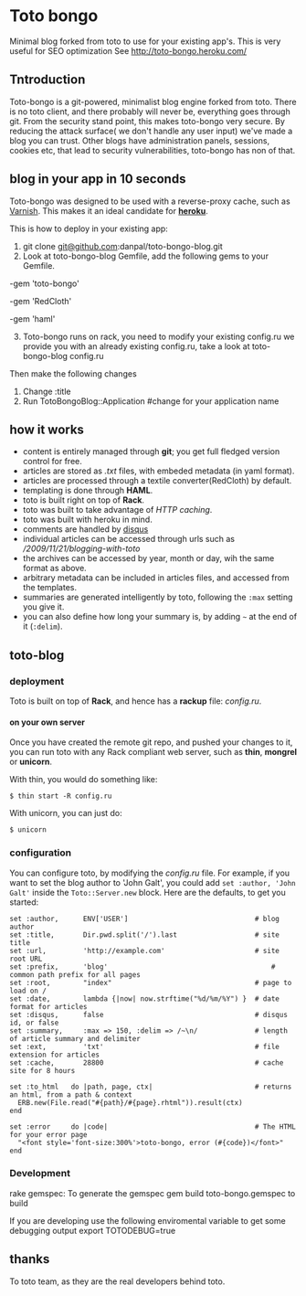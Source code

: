 Toto bongo
====


Minimal blog forked from toto to use for your existing app's. 
This is very useful for SEO optimization
See http://toto-bongo.heroku.com/

Tntroduction
------------

Toto-bongo is a git-powered, minimalist blog engine forked from toto. 
There is no toto client, and there probably will never be, everything goes through git.
From the security stand point, this makes toto-bongo very secure. By
reducing the attack surface( we don't handle any user input) we've made
a blog you can trust. 
Other blogs have administration panels, sessions, cookies etc, that lead
to security vulnerabilities, toto-bongo has non of that.

blog in your app in 10 seconds
------------------

Toto-bongo was designed to be used with a reverse-proxy cache, such as [Varnish](http://varnish-cache.org).
This makes it an ideal candidate for **[heroku](http://heroku.com)**.

This is how to deploy in your existing app:

1. git clone git@github.com:danpal/toto-bongo-blog.git
2. Look at toto-bongo-blog Gemfile, add the following gems to your
   Gemfile.
  
  -gem 'toto-bongo'
  
  -gem 'RedCloth'
  
  -gem 'haml'
  
3. Toto-bongo runs on rack, you need to modify your existing config.ru
we provide you with an already existing config.ru, take a look at toto-bongo-blog
config.ru

Then make the following changes
  1. Change :title
  2. Run TotoBongoBlog::Application #change for your application name

how it works
------------

- content is entirely managed through **git**; you get full fledged version control for free.
- articles are stored as _.txt_ files, with embeded metadata (in yaml format).
- articles are processed through a textile converter(RedCloth) by default.
- templating is done through **HAML**.
- toto is built right on top of **Rack**.
- toto was built to take advantage of _HTTP caching_.
- toto was built with heroku in mind.
- comments are handled by [disqus](http://disqus.com)
- individual articles can be accessed through urls such as _/2009/11/21/blogging-with-toto_
- the archives can be accessed by year, month or day, wih the same format as above.
- arbitrary metadata can be included in articles files, and accessed from the templates.
- summaries are generated intelligently by toto, following the `:max` setting you give it.
- you can also define how long your summary is, by adding `~` at the end of it (`:delim`).

toto-blog
-------

### deployment

Toto is built on top of **Rack**, and hence has a **rackup** file: _config.ru_.

#### on your own server

Once you have created the remote git repo, and pushed your changes to it, you can run toto with any Rack compliant web server,
such as **thin**, **mongrel** or **unicorn**.

With thin, you would do something like:

    $ thin start -R config.ru

With unicorn, you can just do:

    $ unicorn

### configuration

You can configure toto, by modifying the _config.ru_ file. For example, if you want to set the blog author to 'John Galt',
you could add `set :author, 'John Galt'` inside the `Toto::Server.new` block. Here are the defaults, to get you started:

    set :author,      ENV['USER']                               # blog author
    set :title,       Dir.pwd.split('/').last                   # site title
    set :url,         'http://example.com'                      # site root URL
    set :prefix,      'blog'                                        # common path prefix for all pages
    set :root,        "index"                                   # page to load on /
    set :date,        lambda {|now| now.strftime("%d/%m/%Y") }  # date format for articles
    set :disqus,      false                                     # disqus id, or false
    set :summary,     :max => 150, :delim => /~\n/              # length of article summary and delimiter
    set :ext,         'txt'                                     # file extension for articles
    set :cache,       28800                                     # cache site for 8 hours

    set :to_html   do |path, page, ctx|                         # returns an html, from a path & context
      ERB.new(File.read("#{path}/#{page}.rhtml")).result(ctx)
    end

    set :error     do |code|                                    # The HTML for your error page
      "<font style='font-size:300%'>toto-bongo, error (#{code})</font>"
    end

### Development

rake gemspec: To generate the gemspec
gem build toto-bongo.gemspec to build

If you are developing use the following enviromental variable to get
some debugging output
export TOTODEBUG=true 



thanks
------

To toto team, as they are the real developers behind toto.


